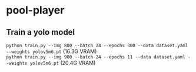 # pool-player

## Train a yolo model
`python train.py --img 800 --batch 24 --epochs 300 --data dataset.yaml --weights yolov5m6.pt` (16.3G VRAM)
<br>
`python train.py --img 900 --batch 24 --epochs 11 --data dataset.yaml --weights yolov5m6.pt` (20.4G VRAM)
